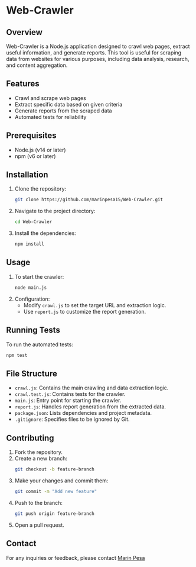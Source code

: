 # Web-Crawler

## Overview
Web-Crawler is a Node.js application designed to crawl web pages, extract useful information, and generate reports. This tool is useful for scraping data from websites for various purposes, including data analysis, research, and content aggregation.

## Features
- Crawl and scrape web pages
- Extract specific data based on given criteria
- Generate reports from the scraped data
- Automated tests for reliability

## Prerequisites
- Node.js (v14 or later)
- npm (v6 or later)

## Installation
1. Clone the repository:
    ```bash
    git clone https://github.com/marinpesa15/Web-Crawler.git
    ```
2. Navigate to the project directory:
    ```bash
    cd Web-Crawler
    ```
3. Install the dependencies:
    ```bash
    npm install
    ```

## Usage
1. To start the crawler:
    ```bash
    node main.js
    ```
2. Configuration:
   - Modify `crawl.js` to set the target URL and extraction logic.
   - Use `report.js` to customize the report generation.

## Running Tests
To run the automated tests:
```bash
npm test
```

## File Structure
- `crawl.js`: Contains the main crawling and data extraction logic.
- `crawl.test.js`: Contains tests for the crawler.
- `main.js`: Entry point for starting the crawler.
- `report.js`: Handles report generation from the extracted data.
- `package.json`: Lists dependencies and project metadata.
- `.gitignore`: Specifies files to be ignored by Git.


## Contributing
1. Fork the repository.
2. Create a new branch:
   ```bash
   git checkout -b feature-branch
   ```
3. Make your changes and commit them:
   ```bash
   git commit -m "Add new feature"
   ```
4. Push to the branch:
   ```bash
   git push origin feature-branch
   ```
5. Open a pull request.


## Contact
For any inquiries or feedback, please contact [Marin Pesa](https://github.com/marinpesa15)
